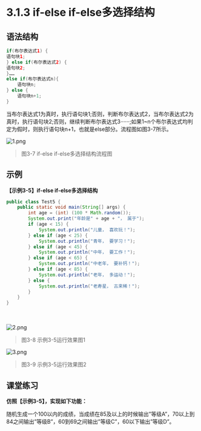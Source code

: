 # 3.1.3 if-else if-else多选择结构

## 语法结构

```java
if(布尔表达式1) {
语句块1;
} else if(布尔表达式2) {
语句块2;
}……
else if(布尔表达式n){
	语句块n;
} else {
	语句块n+1;
}
```

   当布尔表达式1为真时，执行语句块1;否则，判断布尔表达式2，当布尔表达式2为真时，执行语句块2;否则，继续判断布尔表达式3······;如果1~n个布尔表达式均判定为假时，则执行语句块n+1，也就是else部分。流程图如图3-7所示。

![1.png](https://www.sxt.cn/360shop/Public/admin/UEditor/20170516/1494918202257279.png)

> 图3-7 if-else if-else多选择结构流程图

## 示例

**【示例3-5】if-else if-else多选择结构**

```java
public class Test5 {
	public static void main(String[] args) {
		int age = (int) (100 * Math.random());
		System.out.print("年龄是" + age + "， 属于");
		if (age < 15) {
			System.out.println("儿童， 喜欢玩！");
		} else if (age < 25) {
			System.out.println("青年， 要学习！");
		} else if (age < 45) {
			System.out.println("中年， 要工作！");
		} else if (age < 65) {
			System.out.println("中老年， 要补钙！");
		} else if (age < 85) {
			System.out.println("老年， 多运动！");
		} else {
			System.out.println("老寿星， 古来稀！");
		}
	}
}
```

　　

![2.png](https://www.sxt.cn/360shop/Public/admin/UEditor/20170516/1494918283781121.png)

> 图3-8 示例3-5运行效果图1

![3.png](https://www.sxt.cn/360shop/Public/admin/UEditor/20170516/1494918291733484.png)

> 图3-9 示例3-5运行效果图2

## 课堂练习

**仿照【示例3-5】，实现如下功能：**

   随机生成一个100以内的成绩，当成绩在85及以上的时候输出”等级A”，70以上到84之间输出”等级B”，60到69之间输出”等级C”，60以下输出”等级D”。